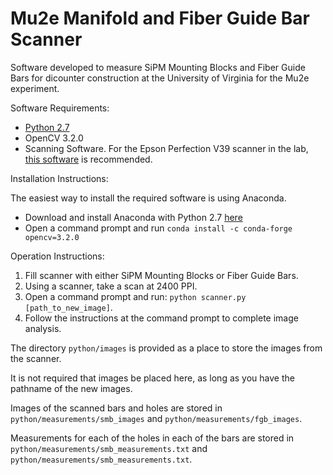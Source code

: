 # Mu2e Manifold and Fiber Guide Bar Scanner
Software developed to measure SiPM Mounting Blocks and Fiber Guide Bars for dicounter construction at the University of Virginia for the Mu2e experiment.

Software Requirements:
- [Python 2.7](https://www.python.org/downloads/)
- OpenCV 3.2.0
- Scanning Software. For the Epson Perfection V39 scanner in the lab, [this software](https://ftp.epson.com/drivers/epson17634.exe) is recommended.

Installation Instructions:

The easiest way to install the required software is using Anaconda.
- Download and install Anaconda with Python 2.7 [here](https://www.continuum.io/downloads)
- Open a command prompt and run `conda install -c conda-forge opencv=3.2.0`


Operation Instructions:
1. Fill scanner with either SiPM Mounting Blocks or Fiber Guide Bars.
2. Using a scanner, take a scan at 2400 PPI.
4. Open a command prompt and run: `python scanner.py [path_to_new_image]`.
5. Follow the instructions at the command prompt to complete image analysis.

The directory `python/images` is provided as a place to store the images from the scanner.

It is not required that images be placed here, as long as you have the pathname of the new images. 

Images of the scanned bars and holes are stored in `python/measurements/smb_images` and `python/measurements/fgb_images`. 

Measurements for each of the holes in each of the bars are stored in `python/measurements/smb_measurements.txt` and `python/measurements/smb_measurements.txt`.
